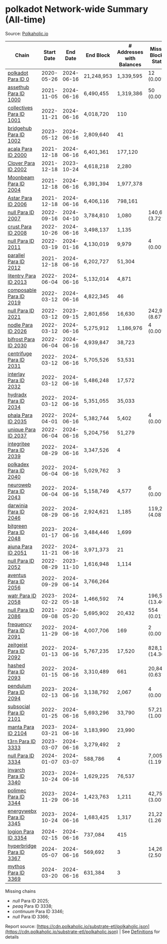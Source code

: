 # polkadot Network-wide Summary (All-time)

Source: [Polkaholic.io](https://polkaholic.io)


| Chain            | Start Date | End Date | End Block | # Addresses with Balances | Missing Blocks / Status |
| ---------------- | ---------- | ---------| --------- | ------------------------- | ----------------------- |
| [polkadot Para ID 0](/polkadot/0-polkadot) | 2020-05-26 | 2024-06-16 | 21,248,953 |  1,339,595 | 12 (0.00%)  |
| [assethub Para ID 1000](/polkadot/1000-assethub) | 2021-11-05 | 2024-06-16 | 6,490,455 |  1,319,386 | 50 (0.00%)  |
| [collectives Para ID 1001](/polkadot/1001-collectives) | 2022-11-21 | 2024-06-16 | 4,018,720 |  110 |    |
| [bridgehub Para ID 1002](/polkadot/1002-bridgehub) | 2023-05-12 | 2024-06-16 | 2,809,640 |  41 |    |
| [acala Para ID 2000](/polkadot/2000-acala) | 2021-12-18 | 2024-06-16 | 6,401,361 |  177,120 |    |
| [Clover Para ID 2002](/polkadot/2002-clover) | 2021-12-18 | 2023-10-24 | 4,618,218 |  2,280 |    |
| [Moonbeam Para ID 2004](/polkadot/2004-moonbeam) | 2021-12-18 | 2024-06-16 | 6,391,394 |  1,977,378 |    |
| [Astar Para ID 2006](/polkadot/2006-astar) | 2021-12-18 | 2024-06-16 | 6,406,116 |  798,161 |    |
| [null Para ID 2007](/polkadot/2007-kapex) | 2022-09-16 | 2024-04-10 | 3,784,810 |  1,080 | 140,668 (3.72%)  |
| [crust Para ID 2008](/polkadot/2008-crust) | 2022-10-26 | 2024-06-16 | 3,498,137 |  1,135 |    |
| [null Para ID 2011](/polkadot/2011-equilibrium) | 2022-03-19 | 2024-01-16 | 4,130,019 |  9,979 | 4 (0.00%)  |
| [parallel Para ID 2012](/polkadot/2012-parallel) | 2021-12-18 | 2024-06-16 | 6,202,727 |  51,304 |    |
| [litentry Para ID 2013](/polkadot/2013-litentry) | 2022-06-04 | 2024-06-16 | 5,132,014 |  4,871 |    |
| [composable Para ID 2019](/polkadot/2019-composable) | 2022-03-12 | 2024-06-16 | 4,822,345 |  46 |    |
| [null Para ID 2021](/polkadot/2021-efinity) | 2022-03-12 | 2023-09-15 | 2,801,656 |  16,630 | 242,949 (8.67%)  |
| [nodle Para ID 2026](/polkadot/2026-nodle) | 2022-03-12 | 2024-06-16 | 5,275,912 |  1,186,976 | 4 (0.00%)  |
| [bifrost Para ID 2030](/polkadot/2030-bifrost) | 2022-06-04 | 2024-06-16 | 4,939,847 |  38,723 |    |
| [centrifuge Para ID 2031](/polkadot/2031-centrifuge) | 2022-03-12 | 2024-06-16 | 5,705,526 |  53,531 |    |
| [interlay Para ID 2032](/polkadot/2032-interlay) | 2022-03-12 | 2024-06-16 | 5,486,248 |  17,572 |    |
| [hydradx Para ID 2034](/polkadot/2034-hydradx) | 2022-03-12 | 2024-06-16 | 5,351,055 |  35,033 |    |
| [phala Para ID 2035](/polkadot/2035-phala) | 2022-04-01 | 2024-06-16 | 5,382,744 |  5,402 | 4 (0.00%)  |
| [unique Para ID 2037](/polkadot/2037-unique) | 2022-06-04 | 2024-06-16 | 5,204,756 |  51,279 |    |
| [integritee Para ID 2039](/polkadot/2039-integritee) | 2022-08-29 | 2024-06-16 | 3,347,526 |  4 |    |
| [polkadex Para ID 2040](/polkadot/2040-polkadex) | 2022-06-04 | 2024-06-16 | 5,029,762 |  3 |    |
| [neuroweb Para ID 2043](/polkadot/2043-neuroweb) | 2022-06-04 | 2024-06-16 | 5,158,749 |  4,577 | 6 (0.00%)  |
| [darwinia Para ID 2046](/polkadot/2046-darwinia) | 2022-08-29 | 2024-06-16 | 2,924,621 |  1,185 | 119,220 (4.08%)  |
| [bitgreen Para ID 2048](/polkadot/2048-bitgreen) | 2023-01-17 | 2024-06-16 | 3,484,446 |  1,699 |    |
| [ajuna Para ID 2051](/polkadot/2051-ajuna) | 2022-11-21 | 2024-06-16 | 3,971,373 |  21 |    |
| [null Para ID 2052](/polkadot/2052-polkadot-parathread-2052) | 2022-08-29 | 2023-11-10 | 1,616,948 |  1,114 |    |
| [aventus Para ID 2056](/polkadot/2056-aventus) | 2022-09-29 | 2024-06-14 | 3,766,264 |   |    |
| [watr Para ID 2058](/polkadot/2058-watr) | 2023-02-22 | 2024-05-18 | 1,466,592 |  74 | 196,567 (13.40%)  |
| [null Para ID 2086](/polkadot/2086-kilt) | 2021-09-08 | 2024-05-20 | 5,695,902 |  20,432 | 554 (0.01%)  |
| [frequency Para ID 2091](/polkadot/2091-frequency) | 2022-11-29 | 2024-06-16 | 4,007,706 |  169 | 2 (0.00%)  |
| [zeitgeist Para ID 2092](/polkadot/2092-zeitgeist) | 2022-01-13 | 2024-06-16 | 5,767,235 |  17,520 | 828,192 (14.36%)  |
| [hashed Para ID 2093](/polkadot/2093-hashed) | 2022-01-15 | 2024-06-16 | 3,310,489 |  661 | 20,847 (0.63%)  |
| [pendulum Para ID 2094](/polkadot/2094-pendulum) | 2023-02-13 | 2024-06-16 | 3,138,792 |  2,067 | 4 (0.00%)  |
| [subsocial Para ID 2101](/polkadot/2101-subsocial) | 2022-01-25 | 2024-06-16 | 5,693,296 |  33,790 | 57,214 (1.00%)  |
| [manta Para ID 2104](/polkadot/2104-manta) | 2023-03-21 | 2024-06-16 | 3,183,990 |  23,990 |    |
| [t3rn Para ID 3333](/polkadot/3333-t3rn) | 2023-03-07 | 2024-06-16 | 3,279,492 |  2 |    |
| [null Para ID 3334](/polkadot/3334-polkadot-parathread-3334) | 2024-01-07 | 2024-03-07 | 588,786 |  4 | 7,005 (1.19%)  |
| [invarch Para ID 3340](/polkadot/3340-invarch) | 2023-10-24 | 2024-06-16 | 1,629,225 |  76,537 |    |
| [polimec Para ID 3344](/polkadot/3344-polimec) | 2023-11-29 | 2024-06-16 | 1,423,763 |  1,211 | 42,757 (3.00%)  |
| [energywebx Para ID 3345](/polkadot/3345-energywebx) | 2023-10-24 | 2024-06-16 | 1,683,425 |  1,317 | 21,229 (1.26%)  |
| [logion Para ID 3354](/polkadot/3354-logion) | 2024-02-15 | 2024-06-16 | 737,084 |  415 |    |
| [hyperbridge Para ID 3367](/polkadot/3367-hyperbridge) | 2024-05-07 | 2024-06-16 | 569,692 |  3 | 14,262 (2.50%)  |
| [mythos Para ID 3369](/polkadot/3369-mythos) | 2024-03-20 | 2024-06-16 | 631,384 |  3 |    |

Missing chains


* *null* Para ID 2025; 
* *peaq* Para ID 3338; 
* *continuum* Para ID 3346; 
* *null* Para ID 3366; 

Report source: [https://cdn.polkaholic.io/substrate-etl/polkaholic.json](https://cdn.polkaholic.io/substrate-etl/polkaholic.json) | See [Definitions](/DEFINITIONS.md) for details
